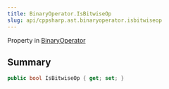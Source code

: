 ```yaml
---
title: BinaryOperator.IsBitwiseOp
slug: api/cppsharp.ast.binaryoperator.isbitwiseop
---
```

Property in [BinaryOperator](/api/cppsharp/ast/binaryoperator)

## Summary



```csharp
public bool IsBitwiseOp { get; set; }
```

